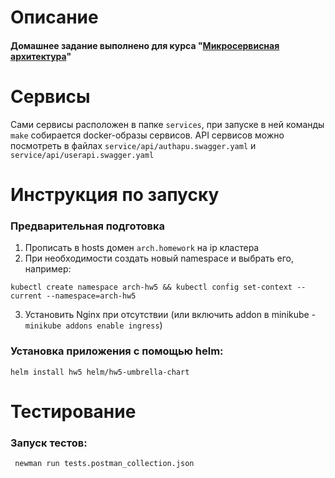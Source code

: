 # Описание
#### Домашнее задание выполнено для курса "[Микросервисная архитектура](https://otus.ru/lessons/microservice-architecture)"

# Сервисы
Сами сервисы расположен в папке `services`, при запуске в ней команды `make` собирается docker-образы сервисов.
API сервисов можно посмотреть в файлах `service/api/authapu.swagger.yaml` и `service/api/userapi.swagger.yaml`

# Инструкция по запуску

### Предварительная подготовка
1. Прописать в hosts домен `arch.homework` на ip кластера
2. При необходимости создать новый namespace и выбрать его, например:
```
kubectl create namespace arch-hw5 && kubectl config set-context --current --namespace=arch-hw5
```
3. Установить Nginx при отсутствии (или включить addon в minikube - `minikube addons enable ingress`)


### Установка приложения с помощью helm:
```
helm install hw5 helm/hw5-umbrella-chart
```

# Тестирование
### Запуск тестов:
```
 newman run tests.postman_collection.json
```